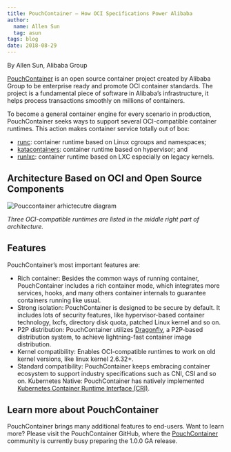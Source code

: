 ```yaml
---
title: PouchContainer – How OCI Specifications Power Alibaba
author:
  name: Allen Sun
  tag: asun
tags: blog
date: 2018-08-29
---
```


By Allen Sun, Alibaba Group

[PouchContainer](https://github.com/alibaba/pouch) is an open source container project created by Alibaba Group to be enterprise ready and promote OCI container standards. The project is a fundamental piece of software in Alibaba’s infrastructure, it helps process transactions smoothly on millions of containers.

To become a general container engine for every scenario in production, PouchContainer seeks ways to support several OCI-compatible container runtimes. This action makes container service totally out of box:

* [runc](https://github.com/opencontainers/runc): container runtime based on Linux cgroups and namespaces;
* [katacontainers](https://github.com/kata-containers/runtime): container runtime based on hypervisor; and
* [runlxc](https://linuxcontainers.org/lxc/getting-started/): container runtime based on LXC especially on legacy kernels.

## Architecture Based on OCI and Open Source Components

![Pouccontainer arhictecutre diagram](/img/blog/2018-08-29-pouchcontainer/pouchcontainer-arch.png)

_Three OCI-compatible runtimes are listed in the middle right part of architecture._

## Features

PouchContainer’s most important features are:

- Rich container: Besides the common ways of running container, PouchContainer includes a rich container mode, which integrates more services, hooks, and many others container internals to guarantee containers running like usual.
- Strong isolation: PouchContainer is designed to be secure by default. It includes lots of security features, like hypervisor-based container technology, lxcfs, directory disk quota, patched Linux kernel and so on.
- P2P distribution: PouchContainer utilizes [Dragonfly](https://github.com/dragonflyoss/Dragonfly), a P2P-based distribution system, to achieve lightning-fast container image distribution.
- Kernel compatibility: Enables OCI-compatible runtimes to work on old kernel versions, like linux kernel 2.6.32+.
- Standard compatibility: PouchContainer keeps embracing container ecosystem to support industry specifications such as CNI, CSI and so on.
Kubernetes Native: PouchContainer has natively implemented [Kubernetes Container Runtime Interface (CRI)](https://kubernetes.io/blog/2016/12/container-runtime-interface-cri-in-kubernetes/).

## Learn more about PouchContainer

PouchContainer brings many additional features to end-users. Want to learn more? Please visit the PouchContainer GitHub, where the [PouchContainer](https://github.com/alibaba/pouch) community is currently busy preparing the 1.0.0 GA release.
